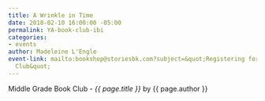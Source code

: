 ```yaml
---
title: A Wrinkle in Time
date: 2018-02-10 16:00:00 -05:00
permalink: YA-book-club-ibi
categories:
- events
author: Madeleine L'Engle
event-link: mailto:bookshop@storiesbk.com?subject=&quot;Registering for 02/10 MG Book
  Club&quot;
---
```


Middle Grade Book Club - *{{ page.title }}* by {{ page.author }}
